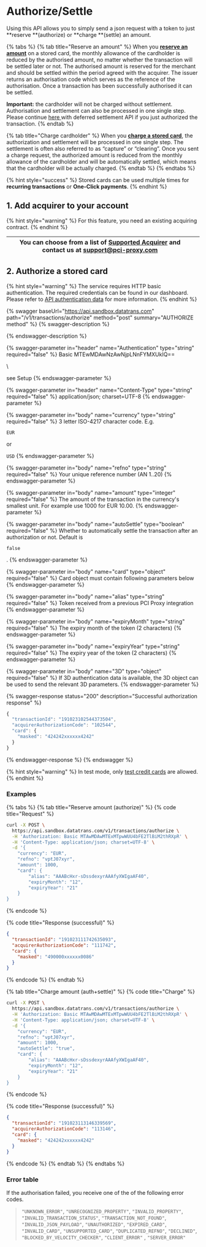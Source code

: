 # Authorize/Settle

Using this API allows you to simply send a json request with a token to just **reserve **(authorize) or **charge **(settle) an amount.

{% tabs %}
{% tab title="Reserve an amount" %}
When you [**reserve an amount**](./#examples) on a stored card, the monthly allowance of the cardholder is reduced by the authorised amount, no matter whether the transaction will be settled later or not. The authorised amount is reserved for the merchant and should be settled within the period agreed with the acquirer. The issuer returns an authorisation code which serves as the reference of the authorisation. Once a transaction has been successfully authorised it can be settled.

**Important:** the cardholder will not be charged without settlement. Authorisation and settlement can also be processed in one single step. Please continue [here ](defered-settlement.md)with deferred settlement API if you just authorized the transaction.
{% endtab %}

{% tab title="Charge cardholder" %}
When you [**charge a stored card**](./#examples), the authorization and settlement will be processed in one single step. The settlement is often also referred to as “capture” or “clearing”. Once you sent a charge request, the authorized amount is reduced from the monthly allowance of the cardholder and will be automatically settled, which means that the cardholder will be actually charged.
{% endtab %}
{% endtabs %}

{% hint style="success" %}
Stored cards can be used multiple times for **recurring transactions** or **One-Click payments**.
{% endhint %}

## 1. Add acquirer to your account

{% hint style="warning" %}
For this feature, you need an existing acquiring contract.
{% endhint %}

| You can choose from a list of [**Supported Acquirer**](../../resources/supported-acquirer.md) and contact us at [support@pci-proxy.com](mailto:support@pci-proxy.com) |   |
| --------------------------------------------------------------------------------------------------------------------------------------------------------------------- | - |

## 2. Authorize a stored card

{% hint style="warning" %}
The service requires HTTP basic authentication. The required credentials can be found in our dashboard. Please refer to [API authentication data](../../guides/pci-proxy-dashboard/api-authentication-data.md#basic-authentication) for more information.
{% endhint %}

{% swagger baseUrl="https://api.sandbox.datatrans.com" path="/v1/transactions/authorize" method="post" summary="AUTHORIZE method" %}
{% swagger-description %}

{% endswagger-description %}

{% swagger-parameter in="header" name="Authentication" type="string" required="false" %}
Basic MTEwMDAwNzAwNjpLNnFYMXUkIQ==

\\

see Setup
{% endswagger-parameter %}

{% swagger-parameter in="header" name="Content-Type" type="string" required="false" %}
application/json; charset=UTF-8
{% endswagger-parameter %}

{% swagger-parameter in="body" name="currency" type="string" required="false" %}
3 letter ISO-4217 character code. E.g.

`EUR`

or

`USD`
{% endswagger-parameter %}

{% swagger-parameter in="body" name="refno" type="string" required="false" %}
Your unique reference number (AN 1..20)
{% endswagger-parameter %}

{% swagger-parameter in="body" name="amount" type="integer" required="false" %}
The amount of the transaction in the currency's smallest unit. For example use 1000 for EUR 10.00.
{% endswagger-parameter %}

{% swagger-parameter in="body" name="autoSettle" type="boolean" required="false" %}
Whether to automatically settle the transaction after an authorization or not. Default is

`false`

.
{% endswagger-parameter %}

{% swagger-parameter in="body" name="card" type="object" required="false" %}
Card object must contain following parameters below
{% endswagger-parameter %}

{% swagger-parameter in="body" name="alias" type="string" required="false" %}
Token received from a previous PCI Proxy integration
{% endswagger-parameter %}

{% swagger-parameter in="body" name="expiryMonth" type="string" required="false" %}
The expiry month of the token (2 characters)
{% endswagger-parameter %}

{% swagger-parameter in="body" name="expiryYear" type="string" required="false" %}
The expiry year of the token (2 characters)
{% endswagger-parameter %}

{% swagger-parameter in="body" name="3D" type="object" required="false" %}
If 3D authentication data is available, the 3D object can be used to send the relevant 3D parameters.
{% endswagger-parameter %}

{% swagger-response status="200" description="Successful authorization response" %}
```javascript
{
  "transactionId": "191023102544373504",
  "acquirerAuthorizationCode": "102544",
  "card": {
    "masked": "424242xxxxxx4242"
  }
}
```
{% endswagger-response %}
{% endswagger %}

{% hint style="warning" %}
In test mode, only [test credit cards](../../test-card-data.md) are allowed.
{% endhint %}

### Examples

{% tabs %}
{% tab title="Reserve amount (authorize)" %}
{% code title="Request" %}
```bash
curl -X POST \
  https://api.sandbox.datatrans.com/v1/transactions/authorize \
  -H 'Authorization: Basic MTAwMDAwMTExMTpwWUU4bFE2TlBiM2thRXpR' \
  -H 'Content-Type: application/json; charset=UTF-8' \
  -d '{
    "currency": "EUR",
    "refno": "vptJ07xyr",
    "amount": 1000,
    "card": {
        "alias": "AAABcHxr-sDssdexyrAAAfyXWIgaAF40",
        "expiryMonth": "12",
        "expiryYear": "21"
    }
}
```
{% endcode %}

{% code title="Response (successful)" %}
```json
{
  "transactionId": "191023111742635093",
  "acquirerAuthorizationCode": "111742",
  "card": {
    "masked": "490000xxxxxx0086"
  }
}
```
{% endcode %}
{% endtab %}

{% tab title="Charge amount (auth+settle)" %}
{% code title="Charge" %}
```bash
curl -X POST \
  https://api.sandbox.datatrans.com/v1/transactions/authorize \
  -H 'Authorization: Basic MTAwMDAwMTExMTpwWUU4bFE2TlBiM2thRXpR' \
  -H 'Content-Type: application/json; charset=UTF-8' \
  -d '{
    "currency": "EUR",
    "refno": "vptJ07xyr",
    "amount": 1000,
    "autoSettle": "true",
    "card": {
        "alias": "AAABcHxr-sDssdexyrAAAfyXWIgaAF40",
        "expiryMonth": "12",
        "expiryYear": "21"
    }
}
```
{% endcode %}

{% code title="Response (successful)" %}
```json
{
  "transactionId": "191023113146339569",
  "acquirerAuthorizationCode": "113146",
  "card": {
    "masked": "424242xxxxxx4242"
  }
}
```
{% endcode %}
{% endtab %}
{% endtabs %}

### Error table

If the authorisation failed, you receive one of the of the following error codes.

> `"UNKNOWN_ERROR"`, `"UNRECOGNIZED_PROPERTY"`, `"INVALID_PROPERTY"`, `"INVALID_TRANSACTION_STATUS"`, `"TRANSACTION_NOT_FOUND"`, `"INVALID_JSON_PAYLOAD"`, `"UNAUTHORIZED"`, `"EXPIRED_CARD"`, `"INVALID_CARD"`, `"UNSUPPORTED_CARD"`, `"DUPLICATED_REFNO"`, `"DECLINED"`, `"BLOCKED_BY_VELOCITY_CHECKER"`, `"CLIENT_ERROR"` , `"SERVER_ERROR"`

####
